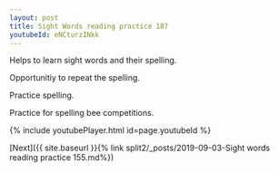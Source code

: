 ```yaml
---
layout: post
title: Sight Words reading practice 187
youtubeId: eNCturzINkk
---
```

 
 
Helps to learn sight words and their spelling.

Opportunitiy to repeat the spelling. 

Practice spelling. 
 
Practice for spelling bee competitions. 
 
{% include youtubePlayer.html id=page.youtubeId %}
 
 

[Next]({{ site.baseurl }}{% link  split2/_posts/2019-09-03-Sight words reading practice 155.md%})
 
